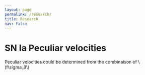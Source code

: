 ```yaml
---
layout: page
permalink: /research/
title: Research
nav: False
---
```


# SN Ia Peculiar velocities

Peculiar velocities could be determined from the combinaison of \\(f\sigma_8\\)
